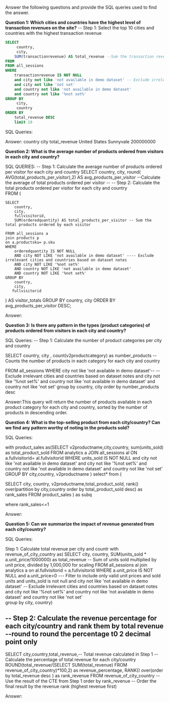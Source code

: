 Answer the following questions and provide the SQL queries used to find the answer.

    
**Question 1: Which cities and countries have the highest level of transaction revenues on the site?**
-- Step 1: Select the top 10 cities and countries with the highest transaction revenue
```sql
SELECT
     country,
     city,
    SUM(transactionrevenue) AS total_revenue --Sum the transaction revenue for each city and country
FROM 
FROM all_sessions
WHERE 
    transactionrevenue IS NOT NULL
	and city not like 'not available in demo dataset' -- Exclude irrelevant cities and countries based on dataset notes
	and city not like 'not set'
	and country not like 'not available in demo dataset'
	and country not like '%not set%'
GROUP BY 
     city,
	 country
ORDER BY 
    total_revenue DESC
	limit 10
```
SQL Queries:



Answer:   country	     city	          total_revenue
         United States     Sunnyvale  	          200000000




**Question 2: What is the average number of products ordered from visitors in each city and country?**


SQL QUERIES:
-- Step 1: Calculate the average number of products ordered per visitor for each city and country
SELECT 
    country,
    city,
   round( AVG(total_products_per_visitor),2) AS avg_products_per_visitor  --Calculate the average of total products ordered per visitor
--    -- Step 2: Calculate the total products ordered per visitor for each city and country  
FROM (

    SELECT 
        country,
        city,
        fullvisitorid,
        SUM(orderedquantity) AS total_products_per_visitor -- Sum the total products ordered by each visitor

    FROM all_sessions a
	join products p
	on a.productsku= p.sku
    WHERE 
        orderedquantity IS NOT NULL
        AND city NOT LIKE 'not available in demo dataset' ---- Exclude irrelevant cities and countries based on dataset notes
        AND city NOT LIKE '%not set%'
        AND country NOT LIKE 'not available in demo dataset'
        AND country NOT LIKE '%not set%'
    GROUP BY 
        country, 
        city, 
       fullvisitorid
) AS visitor_totals
GROUP BY 
    country, 
    city
ORDER BY 
    avg_products_per_visitor DESC;
	

Answer:





**Question 3: Is there any pattern in the types (product categories) of products ordered from visitors in each city and country?**


SQL Queries:
-- Step 1: Calculate the number of product categories per city and country

SELECT 
    country,
	city ,
	count(v2productcategory) as number_products --Counts the number of products in each category for each city and country
       
FROM all_sessions
WHERE 
	city not like 'not available in demo dataset'-- -- Exclude irrelevant cities and countries based on dataset notes
	and city not like '%not set%' 
	and country not like 'not available in demo dataset'
	and country not like 'not set'
group by country,
        city
order by number_products desc





Answer:This query will return the number of products available in each product category for each city and country, sorted by the number of products in descending order.





**Question 4: What is the top-selling product from each city/country? Can we find any pattern worthy of noting in the products sold?**


SQL Queries:

with product_sales as(SELECT 
      v2productname,city,country,
	  sum(units_sold) as total_product_sold
FROM analytics a
JOIN all_sessions al
ON a.fullvisitorid= al.fullvisitorid
WHERE 
    units_sold IS NOT NULL
	and city not like 'not available in demo dataset'
	and city not like '%not set%'
	and country not like 'not available in demo dataset'
	and country not like 'not set'
GROUP BY city,country, v2productname
)
select*
from (


SELECT city, country, v2productname,total_product_sold,
rank() over(partition by city,country order by total_product_sold desc) as rank_sales
FROM product_sales 
) as subq

where rank_sales<=1



Answer:





**Question 5: Can we summarize the impact of revenue generated from each city/country?**

SQL Queries:

Step 1: Calculate total revenue per city and countr
with revenue_of_city_country as(
        SELECT city, country,
        SUM(units_sold * a.unit_price/1000000) as total_revenue -- Sum of units sold multiplied by unit price, divided by 1,000,000 for scaling
	   FROM  all_sessions al
	   join  analytics a
	   on al.fullvisitorid = a.fullvisitorid
	  WHERE 
      a.unit_price IS NOT NULL and a.unit_price>0 --- Filter to include only valid unit prices and sold units
	  and units_sold is not null
	  and city not like 'not available in demo dataset' -- Exclude irrelevant cities and countries based on dataset notes
	  and city not like '%not set%'
	  and country not like 'not available in demo dataset'
	  and country not like 'not set'   
	  group by city, country)


-- Step 2: Calculate the revenue percentage for each city/country and rank them by total revenue
--round to round the percentage t0 2 decimal point only
--
SELECT city,country,total_revenue,-- Total revenue calculated in Step 1
    -- Calculate the percentage of total revenue for each city/country
ROUND(total_revenue/(SELECT SUM(total_revenue) FROM revenue_of_city_country)*100,2) as revenue_percentage,
RANK() over(order by total_revenue desc ) as rank_revenue
FROM revenue_of_city_country --Use the result of the CTE from Step 1
order by rank_revenue -- Order the final result by the revenue rank (highest revenue first)



Answer:







